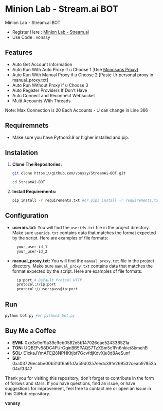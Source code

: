 # Minion Lab - Stream.ai BOT
Minion Lab - Stream.ai BOT

- Register Here : [Minion Lab - Stream.ai](https://app.minionlab.ai/?referralCode=zwYPzVWI)
- Use Code : vonssy

## Features

  - Auto Get Account Information
  - Auto Run With Auto Proxy if u Choose 1 [Use [Monosans Proxy](https://raw.githubusercontent.com/monosans/proxy-list/main/proxies/all.txt)]
  - Auto Run With Manual Proxy if u Choose 2 [Paste Ur personal proxy in manual_proxy.txt]
  - Auto Run Without Proxy if u Choose 3
  - Auto Register Providers If Don't Have
  - Auto Connect and Reconnect Websocket
  - Multi Accounts With Threads

Note: Max Connection is 20 Each Accounts - U can change in Line 366

## Requiremnets

- Make sure you have Python3.9 or higher installed and pip.

## Instalation

1. **Clone The Repositories:**
   ```bash
   git clone https://github.com/vonssy/StreamAi-BOT.git
   ```
   ```bash
   cd StreamAi-BOT
   ```

2. **Install Requirements:**
   ```bash
   pip install -r requirements.txt #or pip3 install -r requirements.txt
   ```

## Configuration

- **userids.txt:** You will find the `userids.txt` file in the project directory. Make sure `userids.txt` contains data that matches the format expected by the script. Here are examples of file formats:
  ```bash
    your_user-id_1
    your_user-id_2
  ```

- **manual_proxy.txt:** You will find the `manual_proxy.txt` file in the project directory. Make sure `manual_proxy.txt` contains data that matches the format expected by the script. Here are examples of file formats:
  ```bash
    ip:port # Default Protcol HTTP.
    protocol://ip:port
    protocol://user:pass@ip:port
  ```

## Run

```bash
python bot.py #or python3 bot.py
```

## Buy Me a Coffee

- **EVM:** 0xe3c9ef9a39e9eb0582e5b147026cae524338521a
- **TON:** UQBEFv58DC4FUrGqinBB5PAQS7TzXSm5c1Fn6nkiet8kmehB
- **SOL:** E1xkaJYmAFEj28NPHKhjbf7GcvfdjKdvXju8d8AeSunf
- **SUI:** 0xa03726ecbbe00b31df6a61d7a59d02a7eedc39fe269532ceab97852a04cf3347

Thank you for visiting this repository, don't forget to contribute in the form of follows and stars.
If you have questions, find an issue, or have suggestions for improvement, feel free to contact me or open an *issue* in this GitHub repository.

**vonssy**